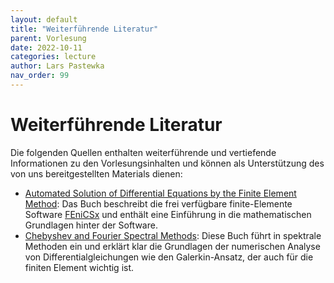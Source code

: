 ```yaml
---
layout: default
title: "Weiterführende Literatur"
parent: Vorlesung
date: 2022-10-11
categories: lecture
author: Lars Pastewka
nav_order: 99
---
```


# Weiterführende Literatur

Die folgenden Quellen enthalten weiterführende und vertiefende Informationen zu den Vorlesungsinhalten und können als Unterstützung des von uns bereitgestellten Materials dienen:

* [Automated Solution of Differential Equations by the Finite Element Method](https://fenicsproject.org/book/): Das Buch beschreibt die frei verfügbare finite-Elemente Software [FEniCSx](https://fenicsproject.org/) und enthält eine Einführung in die mathematischen Grundlagen hinter der Software.
* [Chebyshev and Fourier Spectral Methods](https://depts.washington.edu/ph506/Boyd.pdf): Diese Buch führt in spektrale Methoden ein und erklärt klar die Grundlagen der numerischen Analyse von Differentialgleichungen wie den Galerkin-Ansatz, der auch für die finiten Element wichtig ist.
